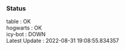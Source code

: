### Status


table : OK  
hogwarts : OK  
icy-bot : DOWN  
Latest Update : 2022-08-31 19:08:55.834357
